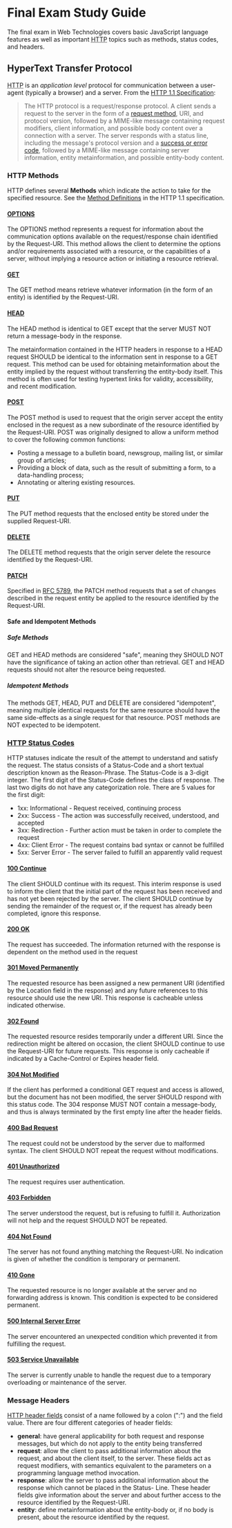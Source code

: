 # Final Exam Study Guide

The final exam in Web Technologies covers basic JavaScript language features as well as important <abbr title="HyperText Transfer Protocol">HTTP</abbr> topics such as methods, status codes, and headers.

## HyperText Transfer Protocol

<abbr title="HyperText Transfer Protocol">HTTP</abbr> is an *application level* protocol for communication between a user-agent (typically a browser) and a server. From the [HTTP 1.1 Specification](http://www.w3.org/Protocols/rfc2616/rfc2616-sec1.html#sec1.4):

> The HTTP protocol is a request/response protocol. A client sends a request to the server in the form of a [request method](#http-methods), URI, and protocol version, followed by a MIME-like message containing request modifiers, client information, and possible body content over a connection with a server. The server responds with a status line, including the message's protocol version and a [success or error code](#http-status-codes), followed by a MIME-like message containing server information, entity metainformation, and possible entity-body content.


### HTTP Methods

HTTP defines several **Methods** which indicate the action to take for the specified resource. See the [Method Definitions](http://www.w3.org/Protocols/rfc2616/rfc2616-sec9.html#sec9) in the HTTP 1.1 specification.

#### [OPTIONS](http://www.w3.org/Protocols/rfc2616/rfc2616-sec9.html#sec9.2)

The OPTIONS method represents a request for information about the communication options available on the request/response chain identified by the Request-URI. This method allows the client to determine the options and/or requirements associated with a resource, or the capabilities of a server, without implying a resource action or initiating a resource retrieval.

#### [GET](http://www.w3.org/Protocols/rfc2616/rfc2616-sec9.html#sec9.3)

The GET method means retrieve whatever information (in the form of an entity) is identified by the Request-URI.

#### [HEAD](http://www.w3.org/Protocols/rfc2616/rfc2616-sec9.html#sec9.4)

The HEAD method is identical to GET except that the server MUST NOT return a message-body in the response. 

The metainformation contained in the HTTP headers in response to a HEAD request SHOULD be identical to the information sent in response to a GET request. This method can be used for obtaining metainformation about the entity implied by the request without transferring the entity-body itself. This method is often used for testing hypertext links for validity, accessibility, and recent modification.

#### [POST](http://www.w3.org/Protocols/rfc2616/rfc2616-sec9.html#sec9.5)

The POST method is used to request that the origin server accept the entity enclosed in the request as a new subordinate of the resource identified by the Request-URI. POST was originally designed to allow a uniform method to cover the following common functions:

- Posting a message to a bulletin board, newsgroup, mailing list, or similar group of articles;
- Providing a block of data, such as the result of submitting a form, to a data-handling process;
- Annotating or altering existing resources.

#### [PUT](http://www.w3.org/Protocols/rfc2616/rfc2616-sec9.html#sec9.5)

The PUT method requests that the enclosed entity be stored under the supplied Request-URI.

#### [DELETE](http://www.w3.org/Protocols/rfc2616/rfc2616-sec9.html#sec9.7)

The DELETE method requests that the origin server delete the resource identified by the Request-URI.

#### [PATCH](http://tools.ietf.org/html/rfc5789#section-2)

Specified in [RFC 5789](http://tools.ietf.org/html/rfc5789), the PATCH method requests that a set of changes described in the request entity be applied to the resource identified by the Request-URI.

#### Safe and Idempotent Methods

##### Safe Methods

GET and HEAD methods are considered "safe", meaning they SHOULD NOT have the significance of taking an action other than retrieval. GET and HEAD requests should not alter the resource being requested.

##### Idempotent Methods

The methods GET, HEAD, PUT and DELETE are considered "idempotent", meaning multiple identical requests for the same resource should have the same side-effects as a single request for that resource. POST methods are NOT expected to be idempotent.


### [HTTP Status Codes](http://www.w3.org/Protocols/rfc2616/rfc2616-sec10.html#sec10)

HTTP statuses indicate the result of the attempt to understand and satisfy the request. The status consists of a Status-Code and a short textual description known as the Reason-Phrase. The Status-Code is a 3-digit integer. The first digit of the Status-Code defines the class of response. The last two digits do not have any categorization role. There are 5 values for the first digit:

- 1xx: Informational - Request received, continuing process
- 2xx: Success - The action was successfully received,
  understood, and accepted
- 3xx: Redirection - Further action must be taken in order to
  complete the request
- 4xx: Client Error - The request contains bad syntax or cannot
  be fulfilled
- 5xx: Server Error - The server failed to fulfill an apparently
  valid request

#### [100 Continue](http://www.w3.org/Protocols/rfc2616/rfc2616-sec10.html#sec10.1.1)

The client SHOULD continue with its request. This interim response is used to inform the client that the initial part of the request has been received and has not yet been rejected by the server. The client SHOULD continue by sending the remainder of the request or, if the request has already been completed, ignore this response. 

#### [200 OK](http://www.w3.org/Protocols/rfc2616/rfc2616-sec10.html#sec10.2.1)

The request has succeeded. The information returned with the response is dependent on the method used in the request

#### [301 Moved Permanently](http://www.w3.org/Protocols/rfc2616/rfc2616-sec10.html#sec10.3.2)

The requested resource has been assigned a new permanent URI (identified by the Location field in the response) and any future references to this resource should use the new URI. This response is cacheable unless indicated otherwise.

#### [302 Found](http://www.w3.org/Protocols/rfc2616/rfc2616-sec10.html#sec10.3.2)

The requested resource resides temporarily under a different URI. Since the redirection might be altered on occasion, the client SHOULD continue to use the Request-URI for future requests. This response is only cacheable if indicated by a Cache-Control or Expires header field.

#### [304 Not Modified](http://www.w3.org/Protocols/rfc2616/rfc2616-sec10.html#sec10.3.5)

If the client has performed a conditional GET request and access is allowed, but the document has not been modified, the server SHOULD respond with this status code. The 304 response MUST NOT contain a message-body, and thus is always terminated by the first empty line after the header fields.

#### [400 Bad Request](http://www.w3.org/Protocols/rfc2616/rfc2616-sec10.html#sec10.4.1)

The request could not be understood by the server due to malformed syntax. The client SHOULD NOT repeat the request without modifications.

#### [401 Unauthorized](http://www.w3.org/Protocols/rfc2616/rfc2616-sec10.html#sec10.4.2)

The request requires user authentication.

#### [403 Forbidden](http://www.w3.org/Protocols/rfc2616/rfc2616-sec10.html#sec10.4.4)

The server understood the request, but is refusing to fulfill it. Authorization will not help and the request SHOULD NOT be repeated.

#### [404 Not Found](http://www.w3.org/Protocols/rfc2616/rfc2616-sec10.html#sec10.4.5)

The server has not found anything matching the Request-URI. No indication is given of whether the condition is temporary or permanent.

#### [410 Gone](http://www.w3.org/Protocols/rfc2616/rfc2616-sec10.html#sec10.4.11)

The requested resource is no longer available at the server and no forwarding address is known. This condition is expected to be considered permanent.

#### [500 Internal Server Error](http://www.w3.org/Protocols/rfc2616/rfc2616-sec10.html#sec10.5.1)

The server encountered an unexpected condition which prevented it from fulfilling the request.

#### [503 Service Unavailable](http://www.w3.org/Protocols/rfc2616/rfc2616-sec10.html#sec10.5.4)

The server is currently unable to handle the request due to a temporary overloading or maintenance of the server. 


### Message Headers

[HTTP header fields](http://www.w3.org/Protocols/rfc2616/rfc2616-sec14.html#sec14) consist of a name followed by a colon (":") and the field value. There are four different categories of header fields:

- **general**: have general applicability for both request and response messages, but which do not apply to the entity being transferred
- **request**: allow the client to pass additional information about the request, and about the client itself, to the server. These fields act as request modifiers, with semantics equivalent to the parameters on a programming language method invocation.
- **response**: allow the server to pass additional information about the response which cannot be placed in the Status- Line. These header fields give information about the server and about further access to the resource identified by the Request-URI.
- **entity**: define metainformation about the entity-body or, if no body is present, about the resource identified by the request.

